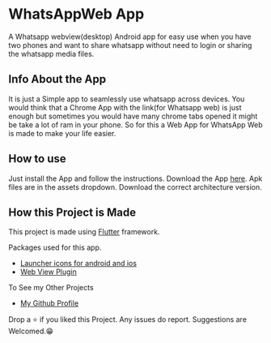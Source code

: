 # WhatsAppWeb App

A Whatsapp webview(desktop) Android app for easy use when you have two phones and want to share whatsapp without need to login or sharing the whatsapp media files.

## Info About the App
It is just a Simple app to seamlessly use whatsapp across devices. You would think that a Chrome App with the link(for Whatsapp web) is just enough but sometimes you would have many chrome tabs opened it might be take a lot of ram in your phone. So for this a Web App for WhatsApp Web is made to make your life easier. 

## How to use
Just install the App and follow the instructions.
Download the App [here](https://github.com/Poujhit/WhatsAppWeb-App/releases/tag/v1.0.2). Apk files are in the assets dropdown. Download the correct architecture version.

## How this Project is Made
This project is made using [Flutter](https://flutter.dev) framework. 

Packages used for this app. 

- [Launcher icons for android and ios](https://pub.dev/packages/flutter_launcher_icons)
- [Web View Plugin](https://pub.dev/packages/webview_flutter)

To See my Other Projects
- [My Github Profile](https://github.com/Poujhit)

Drop a ⭐ if you liked this Project. Any issues do report. Suggestions are Welcomed.😁 


